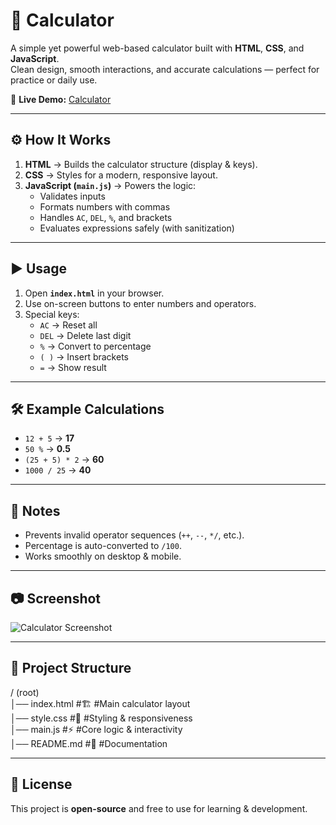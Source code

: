# 🧮 Calculator

A simple yet powerful web-based calculator built with **HTML**, **CSS**, and **JavaScript**.  
Clean design, smooth interactions, and accurate calculations — perfect for practice or daily use.  

🔗 **Live Demo:** [Calculator](https://chaitanyasivathmika19.github.io/Calculator/)  

---

## ⚙️ How It Works
1. **HTML** → Builds the calculator structure (display & keys).  
2. **CSS** → Styles for a modern, responsive layout.  
3. **JavaScript (`main.js`)** → Powers the logic:  
   - Validates inputs  
   - Formats numbers with commas  
   - Handles `AC`, `DEL`, `%`, and brackets  
   - Evaluates expressions safely (with sanitization)  

---

## ▶️ Usage
1. Open **`index.html`** in your browser.  
2. Use on-screen buttons to enter numbers and operators.  
3. Special keys:  
   - `AC` → Reset all  
   - `DEL` → Delete last digit  
   - `%` → Convert to percentage  
   - `( )` → Insert brackets  
   - `=` → Show result  

---

## 🛠️ Example Calculations
- `12 + 5` → **17**  
- `50 %` → **0.5**  
- `(25 + 5) * 2` → **60**  
- `1000 / 25` → **40**  

---

## 📌 Notes
- Prevents invalid operator sequences (`++`, `--`, `*/`, etc.).  
- Percentage is auto-converted to `/100`.  
- Works smoothly on desktop & mobile.  

---

## 📷 Screenshot
![Calculator Screenshot](https://github.com/user-attachments/assets/38564a86-03a3-42c4-a642-2a2ac23642b2)

---

## 📂 Project Structure

/ (root)  
│── index.html   #🏗️ #Main calculator layout  
│── style.css    #🎨 #Styling & responsiveness  
│── main.js      #⚡ #Core logic & interactivity  
│── README.md    #📘 #Documentation  


---

## 📄 License
This project is **open-source** and free to use for learning & development.  
